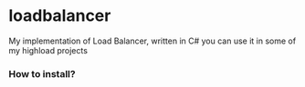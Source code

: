 # loadbalancer
My implementation of Load Balancer, written in C#
you can use it in some of my highload projects

### How to install?
